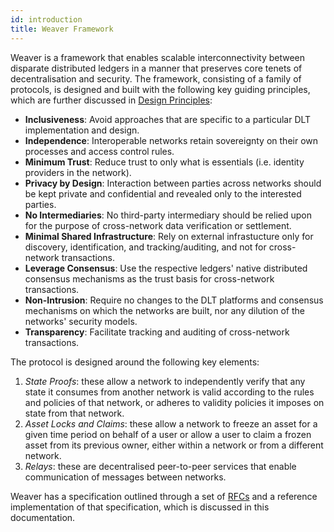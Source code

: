 ```yaml
---
id: introduction
title: Weaver Framework
---
```


<!--
 Copyright IBM Corp. All Rights Reserved.

 SPDX-License-Identifier: CC-BY-4.0
 -->

Weaver is a framework that enables scalable interconnectivity between disparate distributed ledgers in a manner that preserves core tenets of decentralisation and security.
The framework, consisting of a family of protocols, is designed and built with the following key guiding principles, which are further discussed in [Design Principles](design-principles.md):

- **Inclusiveness**: Avoid approaches that are specific to a particular DLT implementation and design.
- **Independence**: Interoperable networks retain sovereignty on their own processes and access control rules.
- **Minimum Trust**: Reduce trust to only what is essentials (i.e. identity providers in the network).
- **Privacy by Design**: Interaction between parties across networks should be kept private and confidential and revealed only to the interested parties.
- **No Intermediaries**: No third-party intermediary should be relied upon for the purpose of cross-network data verification or settlement.
- **Minimal Shared Infrastructure**: Rely on external infrastucture only for discovery, identification, and tracking/auditing, and not for cross-network transactions.
- **Leverage Consensus**: Use the respective ledgers' native distributed consensus mechanisms as the trust basis for cross-network transactions.
- **Non-Intrusion**: Require no changes to the DLT platforms and consensus mechanisms on which the networks are built, nor any dilution of the networks' security models.
- **Transparency**: Facilitate tracking and auditing of cross-network transactions.

The protocol is designed around the following key elements:

1. *State Proofs*: these allow a network to independently verify that any state it consumes from another network is valid according to the rules and policies of that network, or adheres to validity policies it imposes on state from that network.
2. *Asset Locks and Claims*: these allow a network to freeze an asset for a given time period on behalf of a user or allow a user to claim a frozen asset from its previous owner, either within a network or from a different network.
3. *Relays*: these are decentralised peer-to-peer services that enable communication of messages between networks.

Weaver has a specification outlined through a set of [RFCs](specifications.md) and a reference implementation of that specification, which is discussed in this documentation.
